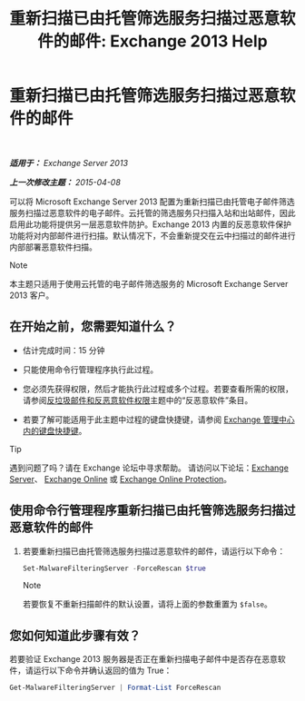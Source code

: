 ﻿---
title: '重新扫描已由托管筛选服务扫描过恶意软件的邮件: Exchange 2013 Help'
TOCTitle: 重新扫描已由托管筛选服务扫描过恶意软件的邮件
ms:assetid: ad3b6f65-6399-4a4b-8679-2e4f7f74bbbe
ms:mtpsurl: https://technet.microsoft.com/zh-cn/library/JJ150548(v=EXCHG.150)
ms:contentKeyID: 50491296
ms.date: 01/11/2018
mtps_version: v=EXCHG.150
ms.translationtype: HT
---

# 重新扫描已由托管筛选服务扫描过恶意软件的邮件

 

_**适用于：** Exchange Server 2013_

_**上一次修改主题：** 2015-04-08_

可以将 Microsoft Exchange Server 2013 配置为重新扫描已由托管电子邮件筛选服务扫描过恶意软件的电子邮件。云托管的筛选服务只扫描入站和出站邮件，因此启用此功能将提供另一层恶意软件防护。Exchange 2013 内置的反恶意软件保护功能将对内部邮件进行扫描。默认情况下，不会重新提交在云中扫描过的邮件进行内部部署恶意软件扫描。

> [!NOTE]  
> 本主题只适用于使用云托管的电子邮件筛选服务的 Microsoft Exchange Server 2013 客户。


## 在开始之前，您需要知道什么？

  - 估计完成时间：15 分钟

  - 只能使用命令行管理程序执行此过程。

  - 您必须先获得权限，然后才能执行此过程或多个过程。若要查看所需的权限，请参阅[反垃圾邮件和反恶意软件权限](anti-spam-and-anti-malware-permissions-exchange-2013-help.md)主题中的“反恶意软件”条目。

  - 若要了解可能适用于此主题中过程的键盘快捷键，请参阅 [Exchange 管理中心内的键盘快捷键](keyboard-shortcuts-in-the-exchange-admin-center-exchange-online-protection-help.md)。

> [!TIP]  
> 遇到问题了吗？请在 Exchange 论坛中寻求帮助。 请访问以下论坛：<a href="https://go.microsoft.com/fwlink/p/?linkid=60612">Exchange Server</a>、 <a href="https://go.microsoft.com/fwlink/p/?linkid=267542">Exchange Online</a> 或 <a href="https://go.microsoft.com/fwlink/p/?linkid=285351">Exchange Online Protection</a>。


## 使用命令行管理程序重新扫描已由托管筛选服务扫描过恶意软件的邮件

1.  若要重新扫描已由托管筛选服务扫描过恶意软件的邮件，请运行以下命令：

    ```powershell
    Set-MalwareFilteringServer -ForceRescan $true
    ```

    > [!NOTE]  
    > 若要恢复不重新扫描邮件的默认设置，请将上面的参数重置为 <code>$false</code>。


## 您如何知道此步骤有效？

若要验证 Exchange 2013 服务器是否正在重新扫描电子邮件中是否存在恶意软件，请运行以下命令并确认返回的值为 True：

```powershell
Get-MalwareFilteringServer | Format-List ForceRescan
```

